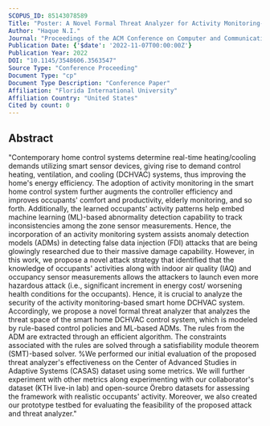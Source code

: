 ```yaml
---
SCOPUS_ID: 85143078589
Title: "Poster: A Novel Formal Threat Analyzer for Activity Monitoring-based Smart Home Heating, Ventilation, and Cooling Control System"
Author: "Haque N.I."
Journal: "Proceedings of the ACM Conference on Computer and Communications Security"
Publication Date: {'$date': '2022-11-07T00:00:00Z'}
Publication Year: 2022
DOI: "10.1145/3548606.3563547"
Source Type: "Conference Proceeding"
Document Type: "cp"
Document Type Description: "Conference Paper"
Affiliation: "Florida International University"
Affiliation Country: "United States"
Cited by count: 0
---
```


## Abstract
"Contemporary home control systems determine real-time heating/cooling demands utilizing smart sensor devices, giving rise to demand control heating, ventilation, and cooling (DCHVAC) systems, thus improving the home's energy efficiency. The adoption of activity monitoring in the smart home control system further augments the controller efficiency and improves occupants' comfort and productivity, elderly monitoring, and so forth. Additionally, the learned occupants' activity patterns help embed machine learning (ML)-based abnormality detection capability to track inconsistencies among the zone sensor measurements. Hence, the incorporation of an activity monitoring system assists anomaly detection models (ADMs) in detecting false data injection (FDI) attacks that are being glowingly researched due to their massive damage capability. However, in this work, we propose a novel attack strategy that identified that the knowledge of occupants' activities along with indoor air quality (IAQ) and occupancy sensor measurements allows the attackers to launch even more hazardous attack (i.e., significant increment in energy cost/ worsening health conditions for the occupants). Hence, it is crucial to analyze the security of the activity monitoring-based smart home DCHVAC system. Accordingly, we propose a novel formal threat analyzer that analyzes the threat space of the smart home DCHVAC control system, which is modeled by rule-based control policies and ML-based ADMs. The rules from the ADM are extracted through an efficient algorithm. The constraints associated with the rules are solved through a satisfiability module theorem (SMT)-based solver. %We performed our initial evaluation of the proposed threat analyzer's effectiveness on the Center of Advanced Studies in Adaptive Systems (CASAS) dataset using some metrics. We will further experiment with other metrics along experimenting with our collaborator's dataset (KTH live-in lab) and open-source Örebro datasets for assessing the framework with realistic occupants' activity. Moreover, we also created our prototype testbed for evaluating the feasibility of the proposed attack and threat analyzer."
